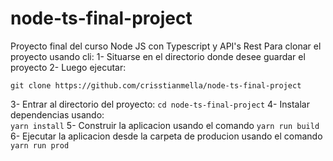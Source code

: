# node-ts-final-project
Proyecto final del curso Node JS con Typescript y API's Rest
Para clonar el proyecto usando cli:
1- Situarse en el directorio donde desee guardar el proyecto
2- Luego ejecutar:
```
git clone https://github.com/crisstianmella/node-ts-final-project
```
3- Entrar al directorio del proyecto: 
```cd node-ts-final-project```
4- Instalar dependencias usando:  
```yarn install```
5- Construir la aplicacion usando el comando 
```yarn run build```
6- Ejecutar la aplicacion desde la carpeta de producion usando el comando 
```yarn run prod```
